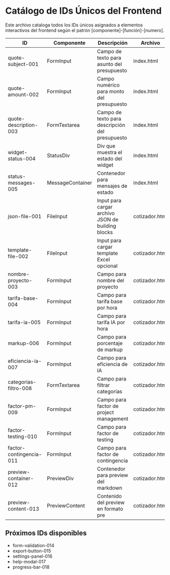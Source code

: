 # Catálogo de IDs Únicos del Frontend

Este archivo cataloga todos los IDs únicos asignados a elementos interactivos del frontend según el patrón [componente]-[función]-[numero].

| ID | Componente | Descripción | Archivo | Línea |
|----|------------|-------------|---------|-------|
| quote-subject-001 | FormInput | Campo de texto para asunto del presupuesto | index.html | 136 |
| quote-amount-002 | FormInput | Campo numérico para monto del presupuesto | index.html | 141 |
| quote-description-003 | FormTextarea | Campo de texto para descripción del presupuesto | index.html | 146 |
| widget-status-004 | StatusDiv | Div que muestra el estado del widget | index.html | 157 |
| status-messages-005 | MessageContainer | Contenedor para mensajes de estado | index.html | 161 |
| json-file-001 | FileInput | Input para cargar archivo JSON de building blocks | cotizador.html | 67 |
| template-file-002 | FileInput | Input para cargar template Excel opcional | cotizador.html | 71 |
| nombre-proyecto-003 | FormInput | Campo para nombre del proyecto | cotizador.html | 79 |
| tarifa-base-004 | FormInput | Campo para tarifa base por hora | cotizador.html | 84 |
| tarifa-ia-005 | FormInput | Campo para tarifa IA por hora | cotizador.html | 89 |
| markup-006 | FormInput | Campo para porcentaje de markup | cotizador.html | 94 |
| eficiencia-ia-007 | FormInput | Campo para eficiencia de IA | cotizador.html | 99 |
| categorias-filtro-008 | FormTextarea | Campo para filtrar categorías | cotizador.html | 104 |
| factor-pm-009 | FormInput | Campo para factor de project management | cotizador.html | 112 |
| factor-testing-010 | FormInput | Campo para factor de testing | cotizador.html | 117 |
| factor-contingencia-011 | FormInput | Campo para factor de contingencia | cotizador.html | 122 |
| preview-container-012 | PreviewDiv | Contenedor para preview del markdown | cotizador.html | 132 |
| preview-content-013 | PreviewContent | Contenido del preview en formato pre | cotizador.html | 134 |

## Próximos IDs disponibles
- form-validation-014
- export-button-015
- settings-panel-016
- help-modal-017
- progress-bar-018